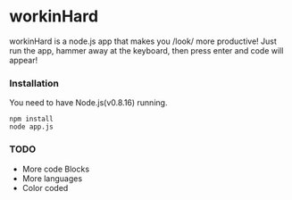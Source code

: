 workinHard
==========

workinHard is a node.js app that makes you /look/ more productive!
Just run the app, hammer away at the keyboard, then press enter and code will appear!

### Installation
You need to have Node.js(v0.8.16) running.

```
npm install
node app.js
```

### TODO
- More code Blocks
- More languages
- Color coded